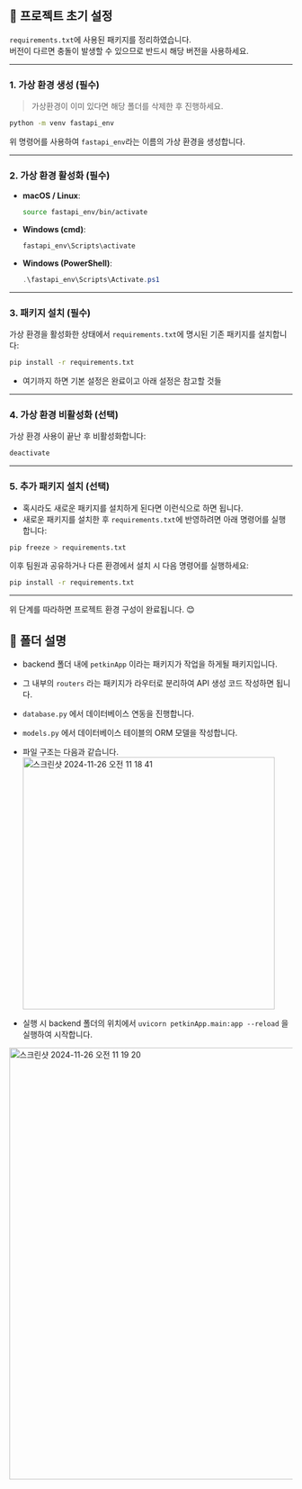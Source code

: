 ## 🐧 프로젝트 초기 설정

`requirements.txt`에 사용된 패키지를 정리하였습니다.  
버전이 다르면 충돌이 발생할 수 있으므로 반드시 해당 버전을 사용하세요.

---

### 1. 가상 환경 생성 (필수)
> 가상환경이 이미 있다면 해당 폴더를 삭제한 후 진행하세요.
```bash
python -m venv fastapi_env
```
위 명령어를 사용하여 `fastapi_env`라는 이름의 가상 환경을 생성합니다.

---

### 2. 가상 환경 활성화 (필수)
- **macOS / Linux**:
  ```bash
  source fastapi_env/bin/activate
  ```
- **Windows (cmd)**:
  ```cmd
  fastapi_env\Scripts\activate
  ```
- **Windows (PowerShell)**:
  ```powershell
  .\fastapi_env\Scripts\Activate.ps1
  ```

---

### 3. 패키지 설치 (필수)
가상 환경을 활성화한 상태에서 `requirements.txt`에 명시된 기존 패키지를 설치합니다:
```bash
pip install -r requirements.txt
```
- 여기까지 하면 기본 설정은 완료이고 아래 설정은 참고할 것들
---

### 4. 가상 환경 비활성화 (선택)
가상 환경 사용이 끝난 후 비활성화합니다:
```bash
deactivate
```

---

### 5. 추가 패키지 설치 (선택)
- 혹시라도 새로운 패키지를 설치하게 된다면 이런식으로 하면 됩니다.
- 새로운 패키지를 설치한 후 `requirements.txt`에 반영하려면 아래 명령어를 실행합니다:
```bash
pip freeze > requirements.txt
```

이후 팀원과 공유하거나 다른 환경에서 설치 시 다음 명령어를 실행하세요:
```bash
pip install -r requirements.txt
```

---

위 단계를 따라하면 프로젝트 환경 구성이 완료됩니다. 😊



## 🙈 폴더 설명

- backend 폴더 내에 `petkinApp` 이라는 패키지가 작업을 하게될 패키지입니다.
- 그 내부의 `routers` 라는 패키지가 라우터로 분리하여 API 생성 코드 작성하면 됩니다.
- `database.py` 에서 데이터베이스 연동을 진행합니다.
- `models.py` 에서 데이터베이스 테이블의 ORM 모델을 작성합니다.
- 파일 구조는 다음과 같습니다.
  <br>
  <img width="448" alt="스크린샷 2024-11-26 오전 11 18 41" src="https://github.com/user-attachments/assets/530fd97d-fa86-46e0-9ec7-e99d7b8dcbfd">


- 실행 시 backend 폴더의 위치에서 `uvicorn petkinApp.main:app --reload` 을 실행하여 시작합니다.

<img width="767" alt="스크린샷 2024-11-26 오전 11 19 20" src="https://github.com/user-attachments/assets/78810788-c2e4-4f56-9bed-928efc58ad25">
